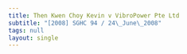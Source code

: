 ```yaml
---
title: Then Kwen Choy Kevin v VibroPower Pte Ltd
subtitle: "[2008] SGHC 94 / 24\_June\_2008"
tags: null
layout: single
---
```


